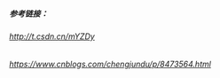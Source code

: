 ##### 参考链接：

###### http://t.csdn.cn/mYZDy

###### https://www.cnblogs.com/chengjundu/p/8473564.html